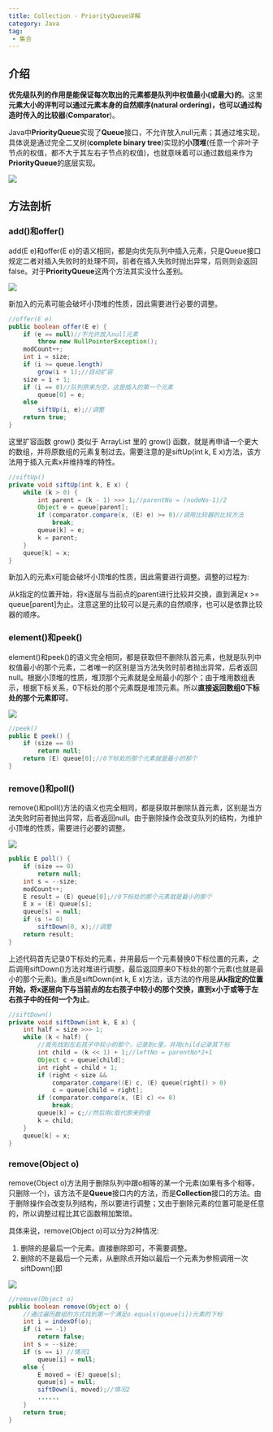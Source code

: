 ```yaml
---
title: Collection - PriorityQueue详解
category: Java
tag:
 - 集合
---
```






## 介绍

**优先级队列的作用是能保证每次取出的元素都是队列中权值最小(或最大)的**。这里**元素大小的评判可以通过元素本身的自然顺序(natural ordering)，也可以通过构造时传入的比较器**(**Comparator**)。

Java中**PriorityQueue**实现了**Queue**接口，不允许放入null元素；其通过堆实现，具体说是通过完全二叉树(**complete binary tree**)实现的**小顶堆**(任意一个非叶子节点的权值，都不大于其左右子节点的权值)，也就意味着可以通过数组来作为**PriorityQueue**的底层实现。

![](https://seven97-blog.oss-cn-hangzhou.aliyuncs.com/imgs/202404250853729.jpg)

## 方法剖析

### add()和offer()

add(E e)和offer(E e)的语义相同，都是向优先队列中插入元素，只是Queue接口规定二者对插入失败时的处理不同，前者在插入失败时抛出异常，后则则会返回false。对于**PriorityQueue**这两个方法其实没什么差别。

![](https://seven97-blog.oss-cn-hangzhou.aliyuncs.com/imgs/202404250853736.jpg)

新加入的元素可能会破坏小顶堆的性质，因此需要进行必要的调整。

```java
//offer(E e)
public boolean offer(E e) {
    if (e == null)//不允许放入null元素
        throw new NullPointerException();
    modCount++;
    int i = size;
    if (i >= queue.length)
        grow(i + 1);//自动扩容
    size = i + 1;
    if (i == 0)//队列原来为空，这是插入的第一个元素
        queue[0] = e;
    else
        siftUp(i, e);//调整
    return true;
}
```

这里扩容函数 grow() 类似于 ArrayList 里的 grow() 函数，就是再申请一个更大的数组，并将原数组的元素复制过去。需要注意的是siftUp(int k, E x)方法，该方法用于插入元素x并维持堆的特性。

```java
//siftUp()
private void siftUp(int k, E x) {
    while (k > 0) {
        int parent = (k - 1) >>> 1;//parentNo = (nodeNo-1)/2
        Object e = queue[parent];
        if (comparator.compare(x, (E) e) >= 0)//调用比较器的比较方法
            break;
        queue[k] = e;
        k = parent;
    }
    queue[k] = x;
}
```

新加入的元素x可能会破坏小顶堆的性质，因此需要进行调整。调整的过程为:

从k指定的位置开始，将x逐层与当前点的parent进行比较并交换，直到满足x >= queue[parent]为止。注意这里的比较可以是元素的自然顺序，也可以是依靠比较器的顺序。

### element()和peek()

element()和peek()的语义完全相同，都是获取但不删除队首元素，也就是队列中权值最小的那个元素，二者唯一的区别是当方法失败时前者抛出异常，后者返回null。根据小顶堆的性质，堆顶那个元素就是全局最小的那个；由于堆用数组表示，根据下标关系，0下标处的那个元素既是堆顶元素。所以**直接返回数组0下标处的那个元素即可**。

![](https://seven97-blog.oss-cn-hangzhou.aliyuncs.com/imgs/202404250853738.jpg)

 ```java
 //peek()
 public E peek() {
     if (size == 0)
         return null;
     return (E) queue[0];//0下标处的那个元素就是最小的那个
 }
 ```



### remove()和poll()

remove()和poll()方法的语义也完全相同，都是获取并删除队首元素，区别是当方法失败时前者抛出异常，后者返回null。由于删除操作会改变队列的结构，为维护小顶堆的性质，需要进行必要的调整。

![](https://seven97-blog.oss-cn-hangzhou.aliyuncs.com/imgs/202404250853733.jpg)

```java
public E poll() {
    if (size == 0)
        return null;
    int s = --size;
    modCount++;
    E result = (E) queue[0];//0下标处的那个元素就是最小的那个
    E x = (E) queue[s];
    queue[s] = null;
    if (s != 0)
        siftDown(0, x);//调整
    return result;
}
```

上述代码首先记录0下标处的元素，并用最后一个元素替换0下标位置的元素，之后调用siftDown()方法对堆进行调整，最后返回原来0下标处的那个元素(也就是最小的那个元素)。重点是siftDown(int k, E x)方法，该方法的作用是**从k指定的位置开始，将x逐层向下与当前点的左右孩子中较小的那个交换，直到x小于或等于左右孩子中的任何一个为止**。

```java
//siftDown()
private void siftDown(int k, E x) {
    int half = size >>> 1;
    while (k < half) {
        //首先找到左右孩子中较小的那个，记录到c里，并用child记录其下标
        int child = (k << 1) + 1;//leftNo = parentNo*2+1
        Object c = queue[child];
        int right = child + 1;
        if (right < size &&
            comparator.compare((E) c, (E) queue[right]) > 0)
            c = queue[child = right];
        if (comparator.compare(x, (E) c) <= 0)
            break;
        queue[k] = c;//然后用c取代原来的值
        k = child;
    }
    queue[k] = x;
}
```



### remove(Object o)

remove(Object o)方法用于删除队列中跟o相等的某一个元素(如果有多个相等，只删除一个)，该方法不是**Queue**接口内的方法，而是**Collection**接口的方法。由于删除操作会改变队列结构，所以要进行调整；又由于删除元素的位置可能是任意的，所以调整过程比其它函数稍加繁琐。

具体来说，remove(Object o)可以分为2种情况: 

1. 删除的是最后一个元素。直接删除即可，不需要调整。
2. 删除的不是最后一个元素，从删除点开始以最后一个元素为参照调用一次siftDown()即

![](https://seven97-blog.oss-cn-hangzhou.aliyuncs.com/imgs/202404250853745.jpg)

 

```java
//remove(Object o)
public boolean remove(Object o) {
    //通过遍历数组的方式找到第一个满足o.equals(queue[i])元素的下标
    int i = indexOf(o);
    if (i == -1)
        return false;
    int s = --size;
    if (s == i) //情况1
        queue[i] = null;
    else {
        E moved = (E) queue[s];
        queue[s] = null;
        siftDown(i, moved);//情况2
        ......
    }
    return true;
}
```



  

